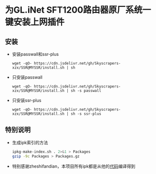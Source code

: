 # 为GL.iNet SFT1200路由器原厂系统一键安装上网插件

## 安装

- 安装passwall和ssr-plus

  `wget -qO- https://cdn.jsdelivr.net/gh/Skyscrapers-xzx/SSR@MYSSR/install.sh | sh`

- 只安装passwall

  `wget -qO- https://cdn.jsdelivr.net/gh/Skyscrapers-xzx/SSR@MYSSR/install.sh | sh -s passwall`

- 只安装ssr-plus

  `wget -qO- https://cdn.jsdelivr.net/gh/Skyscrapers-xzx/SSR@MYSSR/install.sh | sh -s ssr-plus`

## 特别说明
- 生成ipk索引的方法

    ```bash
    ipkg-make-index.sh . 2>&1 > Packages
    gzip -9c Packages > Packages.gz
    ```

- 特别感谢zheshifandian，本项目所有ipk都是从他的[代码](https://github.com/zheshifandian/gl-infra-builder)编译得到